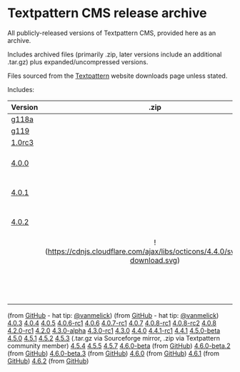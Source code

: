 Textpattern CMS release archive
===============================

All publicly-released versions of Textpattern CMS, provided here as an archive.

Includes archived files (primarily .zip, later versions include an additional .tar.gz) plus expanded/uncompressed versions.

Files sourced from the [Textpattern](http://www.textpattern.com) website downloads page unless stated.

Includes:

| Version | .zip | .tar.gz | Comments |
|---|:-:|:-:|---|
| [g118a](https://github.com/textpattern-community/textpattern-releases/tree/master/releases/g118a) |   |   |   |
| [g119](https://github.com/textpattern-community/textpattern-releases/tree/master/releases/g119) |   |   |   |
| [1.0rc3](https://github.com/textpattern-community/textpattern-releases/tree/master/releases/1.0rc3) |   |   |   |
| [4.0.0](https://github.com/textpattern-community/textpattern-releases/tree/master/releases/4.0.0) |   |   | from [GitHub](https://github.com/textpattern/textpattern/releases?after=4.0.4) - hat tip: [@vanmelick](https://github.com/vanmelick) |
| [4.0.1](https://github.com/textpattern-community/textpattern-releases/tree/master/releases/4.0.1) |   |   | from [GitHub](https://github.com/textpattern/textpattern/releases?after=4.0.4) - hat tip: [@vanmelick](https://github.com/vanmelick) |
| [4.0.2](https://github.com/textpattern-community/textpattern-releases/tree/master/releases/4.0.2) |   |   | from [GitHub](https://github.com/textpattern/textpattern/releases?after=4.0.4) - hat tip: [@vanmelick](https://github.com/vanmelick) |
|   | !(https://cdnjs.cloudflare.com/ajax/libs/octicons/4.4.0/svg/cloud-download.svg) |   |   |
|   |   |   |   |
|   |   |   |   |
|   |   |   |   |
|   |   |   |   |
|   |   |   |   |
|   |   |   |   |
|   |   |   |   |
|   |   |   |   |
|   |   |   |   |
|   |   |   |   |
|   |   |   |   |
|   |   |   |   |
|   |   |   |   |
|   |   |   |   |







 (from [GitHub](https://github.com/textpattern/textpattern/releases?after=4.0.4) - hat tip: [@vanmelick](https://github.com/vanmelick))
(from [GitHub](https://github.com/textpattern/textpattern/releases?after=4.0.4) - hat tip: [@vanmelick](https://github.com/vanmelick))
[4.0.3](https://github.com/textpattern-community/textpattern-releases/tree/master/releases/4.0.3)
[4.0.4](https://github.com/textpattern-community/textpattern-releases/tree/master/releases/4.0.4)
[4.0.5](https://github.com/textpattern-community/textpattern-releases/tree/master/releases/4.0.5)
[4.0.6-rc1](https://github.com/textpattern-community/textpattern-releases/tree/master/releases/4.0.6-rc1)
[4.0.6](https://github.com/textpattern-community/textpattern-releases/tree/master/releases/4.0.6)
[4.0.7-rc1](https://github.com/textpattern-community/textpattern-releases/tree/master/releases/4.0.7-rc1)
[4.0.7](https://github.com/textpattern-community/textpattern-releases/tree/master/releases/4.0.7)
[4.0.8-rc1](https://github.com/textpattern-community/textpattern-releases/tree/master/releases/4.0.8-rc1)
[4.0.8-rc2](https://github.com/textpattern-community/textpattern-releases/tree/master/releases/4.0.8-rc2)
[4.0.8](https://github.com/textpattern-community/textpattern-releases/tree/master/releases/4.0.8)
[4.2.0-rc1](https://github.com/textpattern-community/textpattern-releases/tree/master/releases/4.2.0-rc1)
[4.2.0](https://github.com/textpattern-community/textpattern-releases/tree/master/releases/4.2.0)
[4.3.0-alpha](https://github.com/textpattern-community/textpattern-releases/tree/master/releases/4.3.0-alpha)
[4.3.0-rc1](https://github.com/textpattern-community/textpattern-releases/tree/master/releases/4.3.0-rc1)
[4.3.0](https://github.com/textpattern-community/textpattern-releases/tree/master/releases/4.3.0)
[4.4.0](https://github.com/textpattern-community/textpattern-releases/tree/master/releases/4.4.0)
[4.4.1-rc1](https://github.com/textpattern-community/textpattern-releases/tree/master/releases/4.4.1-rc1)
[4.4.1](https://github.com/textpattern-community/textpattern-releases/tree/master/releases/4.4.1)
[4.5.0-beta](https://github.com/textpattern-community/textpattern-releases/tree/master/releases/4.5.0-beta)
[4.5.0](https://github.com/textpattern-community/textpattern-releases/tree/master/releases/4.5.0)
[4.5.1](https://github.com/textpattern-community/textpattern-releases/tree/master/releases/4.5.1)
[4.5.2](https://github.com/textpattern-community/textpattern-releases/tree/master/releases/4.5.2)
[4.5.3](https://github.com/textpattern-community/textpattern-releases/tree/master/releases/4.5.3)
    (.tar.gz via Sourceforge mirror, .zip via Textpattern
    community member)
[4.5.4](https://github.com/textpattern-community/textpattern-releases/tree/master/releases/4.5.4)
[4.5.5](https://github.com/textpattern-community/textpattern-releases/tree/master/releases/4.5.5)
[4.5.7](https://github.com/textpattern-community/textpattern-releases/tree/master/releases/4.5.7)
[4.6.0-beta](https://github.com/textpattern-community/textpattern-releases/tree/master/releases/4.6.0-beta)
    (from [GitHub](https://github.com/textpattern/textpattern/releases))
[4.6.0-beta.2](https://github.com/textpattern-community/textpattern-releases/tree/master/releases/4.6.0-beta.2)
    (from [GitHub](https://github.com/textpattern/textpattern/releases))
[4.6.0-beta.3](https://github.com/textpattern-community/textpattern-releases/tree/master/releases/4.6.0-beta.3)
    (from [GitHub](https://github.com/textpattern/textpattern/releases))
[4.6.0](https://github.com/textpattern-community/textpattern-releases/tree/master/releases/4.6.0)
    (from [GitHub](https://github.com/textpattern/textpattern/releases))
[4.6.1](https://github.com/textpattern-community/textpattern-releases/tree/master/releases/4.6.1)
    (from [GitHub](https://github.com/textpattern/textpattern/releases))
[4.6.2](https://github.com/textpattern-community/textpattern-releases/tree/master/releases/4.6.2)
    (from [GitHub](https://github.com/textpattern/textpattern/releases))
